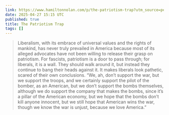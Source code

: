 ```yaml
---
link: https://www.hamiltonnolan.com/p/the-patriotism-trap?utm_source=perfectsentences&utm_medium=email&utm_campaign=perfect-sentences-122
date: 2025-04-27 15:15 UTC
published: true
title: The Patriotism Trap
tags: []
---
```


> Liberalism, with its embrace of universal values and the rights of mankind, has never truly prevailed in America because most of its alleged advocates have not been willing to release their grasp on patriotism. For fascists, patriotism is a door to pass through; for liberals, it is a wall. They should walk around it, but instead they continue to bang their heads against it. It makes liberals look pathetic, scared of their own conclusions. “We, ah, don’t support the war, but we support the troops, and we certainly support the pilot of the bomber, as an American, but we don’t support the bombs themselves, although we do support the company that makes the bombs, since it’s a pillar of the American economy, but we hope that the bombs don’t kill anyone innocent, but we still hope that American wins the war, though we know the war is unjust, because we love America.”
